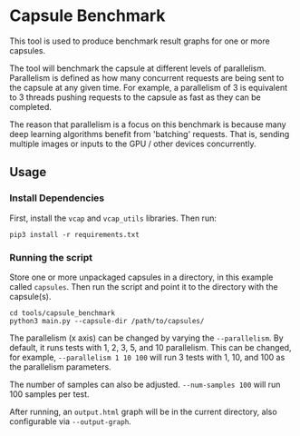 # Capsule Benchmark
This tool is used to produce benchmark result graphs for one or more capsules. 

The tool will benchmark the capsule at different levels of parallelism. 
Parallelism is defined as how many concurrent requests are being sent to the
capsule at any given time. For example, a parallelism of 3 is equivalent to 
3 threads pushing requests to the capsule as fast as they can be completed. 

The reason that parallelism is a focus on this benchmark is because many deep 
learning algorithms benefit from 'batching' requests. That is, sending multiple
images or inputs to the GPU / other devices concurrently. 

## Usage

### Install Dependencies
First, install the `vcap` and `vcap_utils` libraries. Then run:
```
pip3 install -r requirements.txt
```

### Running the script

Store one or more unpackaged capsules in a directory, in this example called
`capsules`. Then run the script and point it to the directory with the
capsule(s).
```
cd tools/capsule_benchmark
python3 main.py --capsule-dir /path/to/capsules/
```

The parallelism (x axis) can be changed by varying the `--parallelism`.
By default, it runs tests with 1, 2, 3, 5, and 10 parallelism. This can be
changed, for example, `--parallelism 1 10 100` will run 3 tests with 1, 10, 
and 100 as the parallelism parameters.
 
The number of samples can also be adjusted. `--num-samples 100` will run 100
samples per test. 

After running, an `output.html` graph will be in the current directory, 
also configurable via `--output-graph`.

